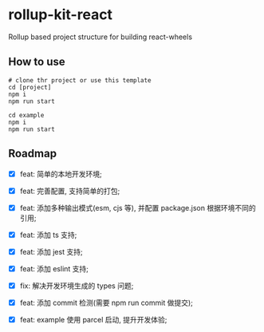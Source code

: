 # rollup-kit-react

Rollup based project structure for building react-wheels

## How to use

```shell
# clone thr project or use this template
cd [project]
npm i
npm run start

cd example
npm i
npm run start
```

## Roadmap

- [x] feat: 简单的本地开发环境;

- [x] feat: 完善配置, 支持简单的打包;

- [x] feat: 添加多种输出模式(esm, cjs 等), 并配置 package.json 根据环境不同的引用;

- [x] feat: 添加 ts 支持;

- [x] feat: 添加 jest 支持;

- [x] feat: 添加 eslint 支持;

- [x] fix: 解决开发环境生成的 types 问题;

- [x] feat: 添加 commit 检测(需要 npm run commit 做提交);

- [x] feat: example 使用 parcel 启动, 提升开发体验;
